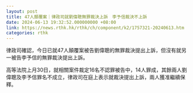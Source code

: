 ```yaml
---
layout: post
title: 47人顛覆案｜律政司就劉偉聰無罪裁決上訴　李予信裁決不上訴
date: 2024-06-13 19:32:52.000000000 +08:00
link: https://news.rthk.hk/rthk/ch/component/k2/1757321-20240613.htm
categories: rthk
---
```


律政司確認，今日已就47人顛覆案被告劉偉聰的無罪裁決提出上訴，但沒有就另一被告李予信的無罪裁決提出上訴。

高等法院上月30日，就相關案件裁定16名不認罪被告中，14人罪成，其餘兩人劉偉聰及李予信罪名不成立，律政司在庭上表示就裁決提出上訴，兩人獲准繼續保釋。
